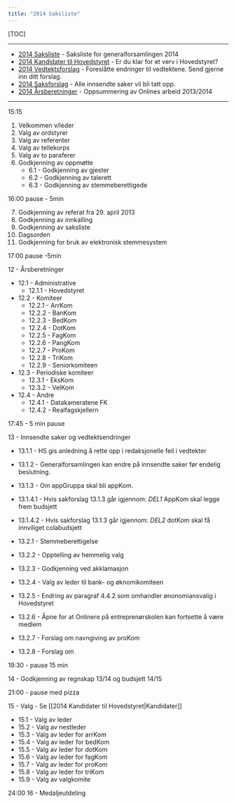 ```yaml
---
title: "2014 Saksliste"
---
```


[TOC]

---
* [2014 Saksliste](/wiki/online/generalforsamlingen/2014/saksliste) - Saksliste for generalforsamlingen 2014
* [2014 Kandidater til Hovedstyret](/wiki/online/generalforsamlingen/2014/valg) - Er du klar for et verv i Hovedstyret?
* [2014 Vedtektsforslag](/wiki/online/generalforsamlingen/2014/vedtekstforslag) - Foreslåtte endringer til vedtektene. Send gjerne inn ditt forslag.
* [2014 Saksforslag](/wiki/online/generalforsamlingen/2014/saksforslag) - Alle innsendte saker vil bli tatt opp.
* [2014 Årsberetninger](/wiki/online/generalforsamlingen/2014/aarsberetninger) - Oppsummering av Onlines arbeid 2013/2014

---


15:15

1. Velkommen v/leder
2. Valg av ordstyrer
3. Valg av referenter
4. Valg av tellekorps
5. Valg av to paraferer
6. Godkjenning av oppmøtte
    * 6.1 - Godkjenning av gjester
    * 6.2 - Godkjenning av talerett
    * 6.3 - Godkjenning av stemmeberettigede

16:00 pause - 5min

7. Godkjenning av referat fra 29. april 2013
8. Godkjenning av innkalling
9. Godkjenning av saksliste
10. Dagsorden
11. Godkjenning for bruk av elektronisk stemmesystem

17:00 pause -5min

12 - Årsberetninger

* 12.1 - Administrative
    * 12.1.1 - Hovedstyret
* 12.2 - Komiteer
    * 12.2.1 - ArrKom
    * 12.2.2 - BanKom
    * 12.2.3 - BedKom
    * 12.2.4 - DotKom
    * 12.2.5 - FagKom
    * 12.2.6 - PangKom
    * 12.2.7 - ProKom
    * 12.2.8 - TriKom
    * 12.2.9 - Seniorkomiteen
* 12.3 - Periodiske komiteer
    * 12.3.1 - EksKom
    * 12.3.2 - VelKom
* 12.4 - Andre
    * 12.4.1 - Datakameratene FK
    * 12.4.2 - Realfagskjellern

17:45 - 5 min pause

13 - Innsendte saker og vedtektsendringer

* 13.1.1 - HS gis anledning å rette opp i redaksjonelle feil i vedtekter
* 13.1.2 - Generalforsamlingen kan endre på innsendte saker før endelig beslutning.
* 13.1.3 - Om appGruppa skal bli appKom.
* 13.1.4.1 - Hvis sakforslag 13.1.3 går igjennom: *DEL1* AppKom skal legge frem budsjett
* 13.1.4.2 - Hvis sakforslag 13.1.3 går igjennom: *DEL2* dotKom skal få innviliget colabudsjett

* 13.2.1 - Stemmeberettigelse
* 13.2.2 - Opptelling av hemmelig valg
* 13.2.3 - Godkjenning ved akklamasjon
* 13.2.4 - Valg av leder til bank- og øknomikomiteen
* 13.2.5 - Endring av paragraf 4.4.2 som omhandler ønonomiansvalig i Hovedstyret
* 13.2.6 - Åpne for at Onlinere på entreprenørskolen kan fortsette å være medlem
* 13.2.7 - Forslag om navngiving av proKom
* 13.2.8 - Forslag om

19:30 - pause 15 min

14 - Godkjenning av regnskap 13/14 og budsjett 14/15

21:00 - pause med pizza

15 - Valg - Se [[2014 Kandidater til Hovedstyret|Kandidater]]
* 15.1 - Valg av leder
* 15.2 - Valg av nestleder
* 15.3 - Valg av leder for arrKom
* 15.4 - Valg av leder for bedKom
* 15.5 - Valg av leder for dotKom
* 15.6 - Valg av leder for fagKom
* 15.7 - Valg av leder for proKom
* 15.8 - Valg av leder for triKom
* 15.9 - Valg av valgkomite

24:00
16 - Medaljeutdeling